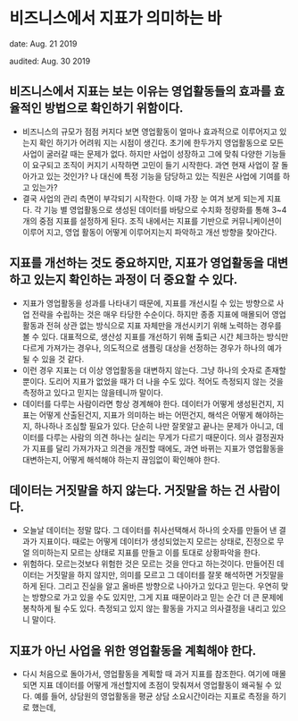 # 비즈니스에서 지표가 의미하는 바

date: Aug. 21 2019

audited: Aug. 30 2019

## 비즈니스에서 지표는 보는 이유는 영업활동들의 효과를 효율적인 방법으로 확인하기 위함이다.

- 비즈니스의 규모가 점점 커지다 보면 영업활동이 얼마나 효과적으로 이루어지고 있는지 확인 하기가 어려워 지는 시점이 생긴다. 초기에 한두가지 영업활동으로 모든 사업이 굴러갈 때는 문제가 없다. 하지만 사업이 성장하고 그에 맞춰 다양한 기능들이 요구되고 조직이 커지기 시작하면 고민이 들기 시작한다. 과연 현재 사업이 잘 돌아가고 있는 것인가? 나 대신에 특정 기능을 담당하고 있는 직원은 사업에 기여를 하고 있는가?
- 결국 사업의 관리 측면이 부각되기 시작한다. 이때 가장 눈 여겨 보게 되는게 지표다. 각 기능 별 영업활동으로 생성된 데이터를 바탕으로 수치화 정량화를 통해 3~4개의 중점 지표를 설정하게 된다. 조직 내에서는 지표를 기반으로 커뮤니케이션이 이루어 지고, 영업 활동이 어떻게 이루어지는지 파악하고 개선 방향을 찾아간다.

## 지표를 개선하는 것도 중요하지만, 지표가 영업활동을 대변하고 있는지 확인하는 과정이 더 중요할 수 있다.

- 지표가 영업활동을 성과를 나타내기 때문에, 지표를 개선시킬 수 있는 방향으로 사업 전략을 수립하는 것은 매우 타당한 수순이다. 하지만 종종 지표에 매몰되어 영업 활동과 전혀 상관 없는 방식으로 지표 자체만을 개선시키기 위해 노력하는 경우를 볼 수 있다. 대표적으로, 생산성 지표를 개선하기 위해 출퇴근 시간 체크하는 방식만 다르게 가져가는 경우나, 의도적으로 샘플링 대상을 선정하는 경우가 하나의 예가 될 수 있을 것 같다.
- 이런 경우 지표는 더 이상 영업활동을 대변하지 않는다. 그냥 하나의 숫자로 존재할 뿐이다. 도리어 지표가 없었을 때가 더 나을 수도 있다. 적어도 측정되지 않는 것을 측정하고 있다고 믿지는 않을테니까 말이다. 
- 데이터를 다루는 사람이라면 항상 경계해야 한다. 데이터가 어떻게 생성된건지, 지표는 어떻게 산출된건지, 지표가 의미하는 바는 어떤건지, 해석은 어떻게 해야하는지, 하나하나 조심할 필요가 있다. 단순히 나만 잘못알고 끝나는 문제가 아니고, 데이터를 다루는 사람의 의견 하나는 실리는 무게가 다르기 때문이다. 의사 결정권자가 지표를 달리 가져가자고 의견을 개진할 때에도, 과연 바뀌는 지표가 영업활동을 대변하는지, 어떻게 해석해야 하는지 끊임없이 확인해야 한다.

## 데이터는 거짓말을 하지 않는다. 거짓말을 하는 건 사람이다.

- 오늘날 데이터는 정말 많다. 그 데이터를 취사선택해서 하나의 숫자를 만들어 낸 결과가 지표이다. 때로는 어떻게 데이터가 생성되었는지 모르는 상태로, 진정으로 무얼 의미하는지 모르는 상태로 지표를 만들고 이를 토대로 상황파악을 한다.
- 위험하다. 모르는것보다 위험한 것은 모르는 것을 안다고 하는것이다. 만들어진 데이터는 거짓말을 하지 않지만, 의미를 모르고 그 데이터를 잘못 해석하면 거짓말을 하게 된다. 그리고 진실을 알고 올바른 방향으로 나아가고 있다고 믿는다. 우연히 맞는 방향으로 가고 있을 수도 있지만, 그게 지표 때문이라고 믿는 순간 더 큰 문제에 봉착하게 될 수도 있다. 측정되고 있지 않는 활동을 가지고 의사결정을 내리고 있으니 말이다.

## 지표가 아닌 사업을 위한 영업활동을 계획해야 한다.

- 다시 처음으로 돌아가서, 영업활동을 계획할 때 과거 지표를 참조한다. 여기에 매몰되면 지표 데이터를 어떻게 개선할지에 초점이 맞춰져서 영업활동이 왜곡될 수 있다. 예를 들어, 상담원의 영업활동을 평균 상담 소요시간이라는 지표로 측정을 하기로 했는데, 